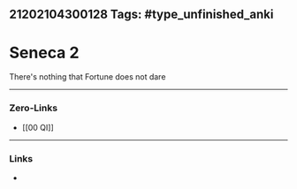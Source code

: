21202104300128
Tags: #type_unfinished_anki
---
# Seneca 2

There's nothing that Fortune does not dare

---
### Zero-Links
- [[00 QI]]
---
### Links
-